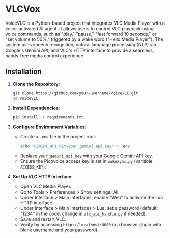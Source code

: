 # VLCVox

VoiceVLC is a Python-based project that integrates VLC Media Player with a voice-activated AI agent. It allows users to control VLC playback using voice commands, such as "play," "pause," "fast forward 10 seconds," or "set volume to 50%," triggered by a wake word ("Hello Media Player"). The system uses speech recognition, natural language processing (NLP) via Google's Gemini API, and VLC's HTTP interface to provide a seamless, hands-free media control experience.

## Installation

1. **Clone the Repository**:
   ```bash
   git clone https://github.com/your-username/VoiceVLC.git
   cd VoiceVLC
   ```

3. **Install Dependencies**:
   ```bash
   pip install -r requirements.txt
   ```

4. **Configure Environment Variables**:
   - Create a `.env` file in the project root:
     ```bash
     echo "GEMINI_API_KEY=your_gemini_api_key" > .env
     ```
   - Replace `your_gemini_api_key` with your Google Gemini API key.
   - Ensure the Picovoice access key is set in `wakemyai.py` (variable `ACCESS_KEY`).

5. **Set Up VLC HTTP Interface**:
   - Open VLC Media Player.
   - Go to Tools > Preferences > Show settings: All.
   - Under Interface > Main interfaces, enable "Web" to activate the Lua HTTP interface.
   - Under Interface > Main interfaces > Lua, set a password (default: "1234" in the code, change in `vlc_api_handle.py` if needed).
   - Save and restart VLC.
   - Verify by accessing `http://localhost:8080` in a browser (login with blank username and your password).


